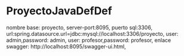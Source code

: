 # ProyectoJavaDefDef
nombre base: proyecto,
server-port:8095,
puerto sql:3306,
url:spring.datasource.url=jdbc:mysql://localhost:3306/proyecto,
user: admin,password: admin,
user: profesor,password: profesor,
enlace swagger: http://localhost:8095/swagger-ui.html,
